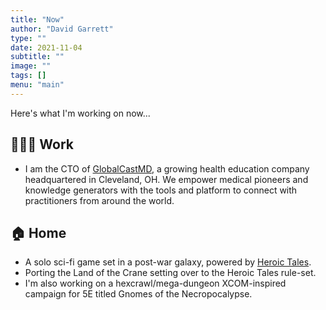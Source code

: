 ```yaml
---
title: "Now"
author: "David Garrett"
type: ""
date: 2021-11-04
subtitle: ""
image: ""
tags: []
menu: "main"
---
```


Here's what I'm working on now...

## 🧑🏽‍💻 Work

* I am the CTO of [GlobalCastMD](https://globalcastmd.com), a growing health education company headquartered in Cleveland, OH. We empower medical pioneers and knowledge generators with the tools and platform to connect with practitioners from around the world.

## 🏠 Home

* A solo sci-fi game set in a post-war galaxy, powered by [Heroic Tales](https://heroictalesrpg.com).
* Porting the Land of the Crane setting over to the Heroic Tales rule-set.
* I'm also working on a hexcrawl/mega-dungeon XCOM-inspired campaign for 5E titled Gnomes of the Necropocalypse.
